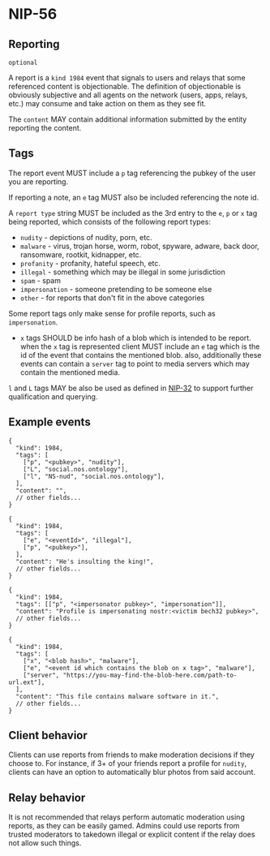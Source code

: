 # NIP-56

## Reporting

`optional`

A report is a `kind 1984` event that signals to users and relays that
some referenced content is objectionable. The definition of objectionable is
obviously subjective and all agents on the network (users, apps, relays, etc.)
may consume and take action on them as they see fit.

The `content` MAY contain additional information submitted by the entity
reporting the content.

## Tags

The report event MUST include a `p` tag referencing the pubkey of the user you
are reporting.

If reporting a note, an `e` tag MUST also be included referencing the note id.

A `report type` string MUST be included as the 3rd entry to the `e`, `p` or `x` tag
being reported, which consists of the following report types:

- `nudity` - depictions of nudity, porn, etc.
- `malware` - virus, trojan horse, worm, robot, spyware, adware, back door, ransomware, rootkit, kidnapper, etc.
- `profanity` - profanity, hateful speech, etc.
- `illegal` - something which may be illegal in some jurisdiction
- `spam` - spam
- `impersonation` - someone pretending to be someone else
- `other` - for reports that don't fit in the above categories

Some report tags only make sense for profile reports, such as `impersonation`.

- `x` tags SHOULD be info hash of a blob which is intended to be report. when the `x` tag is represented client MUST include an `e` tag which is the id of the event that contains the mentioned blob. also, additionally these events can contain a `server` tag to point to media servers which may contain the mentioned media.

`l` and `L` tags MAY be also be used as defined in [NIP-32](32.md) to support
further qualification and querying.

## Example events

```jsonc
{
  "kind": 1984,
  "tags": [
    ["p", "<pubkey>", "nudity"],
    ["L", "social.nos.ontology"],
    ["l", "NS-nud", "social.nos.ontology"],
  ],
  "content": "",
  // other fields...
}
```

```jsonc
{
  "kind": 1984,
  "tags": [
    ["e", "<eventId>", "illegal"],
    ["p", "<pubkey>"],
  ],
  "content": "He's insulting the king!",
  // other fields...
}
```

```jsonc
{
  "kind": 1984,
  "tags": [["p", "<impersonator pubkey>", "impersonation"]],
  "content": "Profile is impersonating nostr:<victim bech32 pubkey>",
  // other fields...
}
```

```jsonc
{
  "kind": 1984,
  "tags": [
    ["x", "<blob hash>", "malware"],
    ["e", "<event id which contains the blob on x tag>", "malware"],
    ["server", "https://you-may-find-the-blob-here.com/path-to-url.ext"],
  ],
  "content": "This file contains malware software in it.",
  // other fields...
}
```

## Client behavior

Clients can use reports from friends to make moderation decisions if they
choose to. For instance, if 3+ of your friends report a profile for `nudity`,
clients can have an option to automatically blur photos from said account.

## Relay behavior

It is not recommended that relays perform automatic moderation using reports,
as they can be easily gamed. Admins could use reports from trusted moderators to
takedown illegal or explicit content if the relay does not allow such things.
